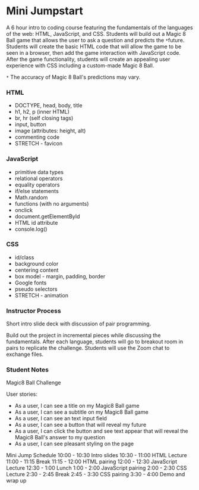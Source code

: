 # Mini Jumpstart

A 6 hour intro to coding course featuring the fundamentals of the languages of the web: HTML, JavaScript, and CSS.  Students will build out a Magic 8 Ball game that allows the user to ask a question and predicts the `*`future. Students will create the basic HTML code that will allow the game to be seen in a browser, then add the game interaction with JavaScript code. After the game functionality, students will create an appealing user experience with CSS including a custom-made Magic 8 Ball.

`*` The accuracy of Magic 8 Ball's predictions may vary.  

### HTML
- DOCTYPE, head, body, title
- h1, h2, p (inner HTML)
- br, hr (self closing tags)
- input, button
- image (attributes: height, alt)
- commenting code
- STRETCH - favicon


### JavaScript
- primitive data types
- relational operators
- equality operators
- if/else statements
- Math.random
- functions (with no arguments)
- onclick
- document.getElementById
- HTML id attribute
- console.log()


### CSS
- id/class
- background color
- centering content
- box model - margin, padding, border
- Google fonts
- pseudo selectors
- STRETCH - animation


### Instructor Process
Short intro slide deck with discussion of pair programming.

Build out the project in incremental pieces while discussing the fundamentals. After each language, students will go to breakout room in pairs to replicate the challenge. Students will use the Zoom chat to exchange files.


### Student Notes

Magic8 Ball Challenge

User stories:
- As a user, I can see a title on my Magic8 Ball game
- As a user, I can see a subtitle on my Magic8 Ball game
- As a user, I can see an text input field
- As a user, I can see a button that will reveal my future
- As a user, I can click the button and see text appear that will reveal the Magic8 Ball's answer to my question
- As a user, I can see pleasant styling on the page


Mini Jump Schedule
10:00 - 10:30 Intro slides
10:30 - 11:00 HTML Lecture
11:00 - 11:15 Break
11:15 - 12:00 HTML pairing
12:00 - 12:30 JavaScript Lecture
12:30 - 1:00 Lunch
1:00 - 2:00 JavaScript pairing
2:00 - 2:30 CSS Lecture
2:30 - 2:45 Break
2:45 - 3:30 CSS pairing
3:30 - 4:00 Demo and wrap up
